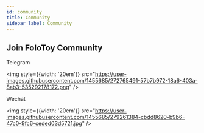 ```yaml
---
id: community
title: Community
sidebar_label: Community
---
```


## Join FoloToy Community

Telegram

<img style={{width:  '20em'}}  src="https://user-images.githubusercontent.com/1455685/272765491-57b7b972-18a6-403a-8ab3-535292178172.png" />

Wechat

<img style={{width:  '20em'}}  src="https://user-images.githubusercontent.com/1455685/279261384-cbdd8620-b9b6-47c0-9fc6-ceded03d5721.jpg" />

